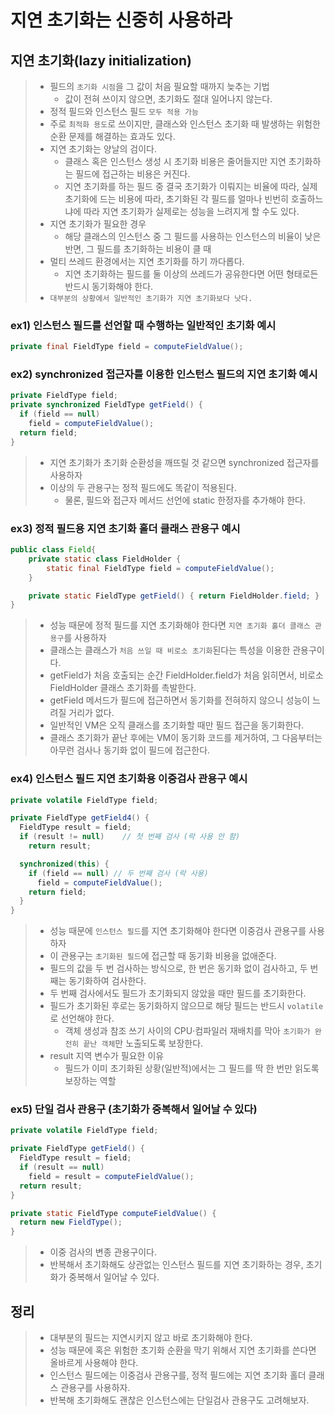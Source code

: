 # 지연 초기화는 신중히 사용하라
## 지연 초기화(lazy initialization)
> - 필드의 `초기화 시점`을 그 값이 처음 필요할 때까지 늦추는 기법
>   - 값이 전혀 쓰이지 않으면, 초기화도 절대 일어나지 않는다.
> - 정적 필드와 인스턴스 필드 `모두 적용 가능`
> - 주로 `최적화 용도`로 쓰이지만, 클래스와 인스턴스 초기화 때 발생하는 위험한 순환 문제를 해결하는 효과도 있다.
> - 지연 초기화는 양날의 검이다.
>   - 클래스 혹은 인스턴스 생성 시 초기화 비용은 줄어들지만 지연 초기화하는 필드에 접근하는 비용은 커진다.
>   - 지연 초기화를 하는 필드 중 결국 초기화가 이뤄지는 비율에 따라, 실제 초기화에 드는 비용에 따라, 초기화된 각 필드를 얼마나 빈번히 호출하느냐에 따라 지연 초기화가 실제로는 성능을 느려지게 할 수도 있다.
> - 지연 초기화가 필요한 경우
>   - 해당 클래스의 인스턴스 중 그 필드를 사용하는 인스턴스의 비율이 낮은 반면, 그 필드를 초기화하는 비용이 클 때
> - 멀티 쓰레드 환경에서는 지연 초기화를 하기 까다롭다.
>   - 지연 초기화하는 필드를 둘 이상의 쓰레드가 공유한다면 어떤 형태로든 반드시 동기화해야 한다.
> - `대부분의 상황에서 일반적인 초기화가 지연 초기화보다 낫다.`

### ex1) 인스턴스 필드를 선언할 때 수행하는 일반적인 초기화 예시
```java
private final FieldType field = computeFieldValue();
```

### ex2) synchronized 접근자를 이용한 인스턴스 필드의 지연 초기화 예시
```java
private FieldType field;
private synchronized FieldType getField() {
  if (field == null)
    field = computeFieldValue();
  return field;
}
```
> - 지연 초기화가 초기화 순환성을 깨뜨릴 것 같으면 synchronized 접근자를 사용하자
> - 이상의 두 관용구는 정적 필드에도 똑같이 적용된다.
>   - 물론, 필드와 접근자 메서드 선언에 static 한정자를 추가해야 한다.

### ex3) 정적 필드용 지연 초기화 홀더 클래스 관용구 예시
```java
public class Field{
    private static class FieldHolder {
        static final FieldType field = computeFieldValue();
    }

    private static FieldType getField() { return FieldHolder.field; }
}

```
> - 성능 때문에 정적 필드를 지연 초기화해야 한다면 `지연 초기화 홀더 클래스 관용구`를 사용하자
> - 클래스는 클래스가 `처음 쓰일 때 비로소 초기화`된다는 특성을 이용한 관용구이다.
> - getField가 처음 호출되는 순간 FieldHolder.field가 처음 읽히면서, 비로소 FieldHolder 클래스 초기화를 촉발한다.
> - getField 메서드가 필드에 접근하면서 동기화를 전혀하지 않으니 성능이 느려질 거리가 없다.
> - 일반적인 VM은 오직 클래스를 초기화할 때만 필드 접근을 동기화한다.
> - 클래스 초기화가 끝난 후에는 VM이 동기화 코드를 제거하여, 그 다음부터는 아무런 검사나 동기화 없이 필드에 접근한다.

### ex4) 인스턴스 필드 지연 초기화용 이중검사 관용구 예시
```java
private volatile FieldType field;

private FieldType getField4() {
  FieldType result = field;
  if (result != null)    // 첫 번째 검사 (락 사용 안 함)
    return result;

  synchronized(this) {
    if (field == null) // 두 번째 검사 (락 사용)
      field = computeFieldValue();
    return field;
  }
}
```
> - 성능 때문에 `인스턴스 필드`를 지연 초기화해야 한다면 이중검사 관용구를 사용하자
> - 이 관용구는 `초기화된 필드`에 접근할 때 동기화 비용을 없애준다.
> - 필드의 값을 두 번 검사하는 방식으로, 한 번은 동기화 없이 검사하고, 두 번째는 동기화하여 검사한다.
> - 두 번째 검사에서도 필드가 초기화되지 않았을 때만 필드를 초기화한다.
> - 필드가 초기화된 후로는 동기화하지 않으므로 해당 필드는 반드시 `volatile`로 선언해야 한다.
>   - 객체 생성과 참조 쓰기 사이의 CPU·컴파일러 재배치를 막아 `초기화가 완전히 끝난 객체`만 노출되도록 보장한다.
> - result 지역 변수가 필요한 이유
>   - 필드가 이미 초기화된 상황(일반적)에서는 그 필드를 딱 한 번만 읽도록 보장하는 역할

### ex5) 단일 검사 관용구 (초기화가 중복해서 일어날 수 있다)
```java
private volatile FieldType field;

private FieldType getField() {
  FieldType result = field;
  if (result == null)
    field = result = computeFieldValue();
  return result;
}

private static FieldType computeFieldValue() {
  return new FieldType();
}
```
> - 이중 검사의 변종 관용구이다.
> - 반복해서 초기화해도 상관없는 인스턴스 필드를 지연 초기화하는 경우, 초기화가 중복해서 일어날 수 있다.

## 정리
> - 대부분의 필드는 지연시키지 않고 바로 초기화해야 한다.
> - 성능 때문에 혹은 위험한 초기화 순환을 막기 위해서 지연 초기화를 쓴다면 올바르게 사용해야 한다.
> - 인스턴스 필드에는 이중검사 관용구를, 정적 필드에는 지연 초기화 홀더 클래스 관용구를 사용하자.
> - 반복해 초기화해도 괜찮은 인스턴스에는 단일검사 관용구도 고려해보자.